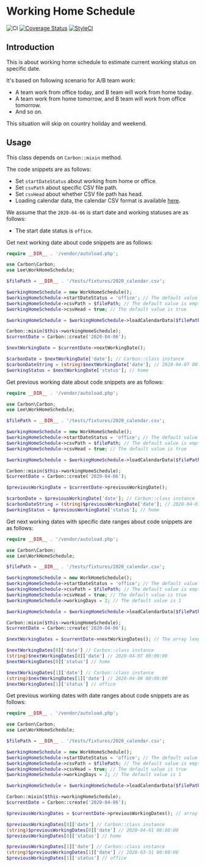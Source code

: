 # Working Home Schedule

![CI](https://github.com/peter279k/work-home-schedule/workflows/CI/badge.svg?branch=master)
[![Coverage Status](https://coveralls.io/repos/github/peter279k/work-home-schedule/badge.svg?branch=master)](https://coveralls.io/github/peter279k/work-home-schedule?branch=master)
[![StyleCI](https://github.styleci.io/repos/253847270/shield?branch=master)](https://github.styleci.io/repos/253847270)

## Introduction

This is about working home schedule to estimate current working status on specific date.

It's based on following scenario for A/B team work:

- A team work from office today, and B team will work from home today.
- A team work from home tomorrow, and B team will work from office tomorrow.
- And so on.

This situation will skip on country holiday and weekend.

## Usage

This class depends on `Carbon::mixin` method.

The code snippets are as follows:

- Set `startDateStatus` about working from home or office.
- Set `csvPath` about specific CSV file path.
- Set `csvHead` about whether CSV file path has head.
- Loading calendar data, the calendar CSV format is available [here](tests/fixtures/2020_calendar.csv).

We assume that the `2020-04-06` is start date and working statuses are as follows:

- The start date status is `office`.

Get next working date about code snippets are as follows:

```php
require __DIR__ . '/vendor/autoload.php';

use Carbon\Carbon;
use Lee\WorkHomeSchedule;

$filePath = __DIR__ . '/tests/fixtures/2020_calendar.csv';

$workingHomeSchedule = new WorkHomeSchedule();
$workingHomeSchedule->startDateStatus = 'office'; // The default value is empty string
$workingHomeSchedule->csvPath = $filePath; // The default value is empty string
$workingHomeSchedule->csvHead = true; // The default value is true

$workingHomeSchedule = $workingHomeSchedule->loadCalendarData($filePath);

Carbon::mixin($this->workingHomeSchedule);
$currentDate = Carbon::create('2020-04-06');

$nextWorkingDate = $currentDate->nextWorkingDate();

$carbonDate = $nextWorkingDate['date']; // Carbon::class instance
$carbonDateString = (string)$nextWorkingDate['date']; // 2020-04-07 00:00:00
$workingStatus = $nextWorkingDate['status']; // home
```

Get previous working date about code snippets are as follows:

```php
require __DIR__ . '/vendor/autoload.php';

use Carbon\Carbon;
use Lee\WorkHomeSchedule;

$filePath = __DIR__ . '/tests/fixtures/2020_calendar.csv';

$workingHomeSchedule = new WorkHomeSchedule();
$workingHomeSchedule->startDateStatus = 'office'; // The default value is empty string
$workingHomeSchedule->csvPath = $filePath; // The default value is empty string
$workingHomeSchedule->csvHead = true; // The default value is true

$workingHomeSchedule = $workingHomeSchedule->loadCalendarData($filePath);

Carbon::mixin($this->workingHomeSchedule);
$currentDate = Carbon::create('2020-04-06');

$previousWorkingDate = $currentDate->previousWorkingDate();

$carbonDate = $previousWorkingDate['date']; // Carbon::class instance
$carbonDateString = (string)$previousWorkingDate['date']; // 2020-04-01 00:00:00
$workingStatus = $previousWorkingDate['status']; // home
```

Get next working dates with specific date ranges about code snippets are as follows:

```php
require __DIR__ . '/vendor/autoload.php';

use Carbon\Carbon;
use Lee\WorkHomeSchedule;

$filePath = __DIR__ . '/tests/fixtures/2020_calendar.csv';

$workingHomeSchedule = new WorkHomeSchedule();
$workingHomeSchedule->startDateStatus = 'office'; // The default value is empty string
$workingHomeSchedule->csvPath = $filePath; // The default value is empty string
$workingHomeSchedule->csvHead = true; // The default value is true
$workingHomeSchedule->workingDays = 2; // The default value is 1

$workingHomeSchedule = $workingHomeSchedule->loadCalendarData($filePath);

Carbon::mixin($this->workingHomeSchedule);
$currentDate = Carbon::create('2020-04-06');

$nextWorkingDates = $currentDate->nextWorkingDates(); // The array length is 2

$nextWorkingDates[0]['date'] // Carbon::class instance
(string)$nextWorkingDates[0]['date'] // 2020-04-07 00:00:00
$nextWorkingDates[0]['status'] // home

$nextWorkingDates[1]['date'] // Carbon::class instance
(string)$nextWorkingDates[1]['date'] // 2020-04-08 00:00:00
$nextWorkingDates[1]['status'] // office

```

Get previous working dates with date ranges about code snippets are as follows:

```php
require __DIR__ . '/vendor/autoload.php';

use Carbon\Carbon;
use Lee\WorkHomeSchedule;

$filePath = __DIR__ . '/tests/fixtures/2020_calendar.csv';

$workingHomeSchedule = new WorkHomeSchedule();
$workingHomeSchedule->startDateStatus = 'office'; // The default value is empty string
$workingHomeSchedule->csvPath = $filePath; // The default value is empty string
$workingHomeSchedule->csvHead = true; // The default value is true
$workingHomeSchedule->workingDays = 2; // The default value is 1

$workingHomeSchedule = $workingHomeSchedule->loadCalendarData($filePath);

Carbon::mixin($this->workingHomeSchedule);
$currentDate = Carbon::create('2020-04-06');

$previousWorkingDates = $currentDate->previousWorkingDates(); // array length is 2

$previousWorkingDates[0]['date'] // Carbon::class instance
(string)$previousWorkingDates[0]['date'] // 2020-04-01 00:00:00
$previousWorkingDates[0]['status'] // home

$previousWorkingDates[1]['date'] // Carbon::class instance
(string)$previousWorkingDates[1]['date'] // 2020-03-31 00:00:00
$previousWorkingDates[1]['status'] // office
```

